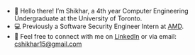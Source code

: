- 👋 Hello there! I’m Shikhar, a 4th year Computer Engineering Undergraduate at the University of Toronto.
- 💻 Previously a Software Security Engineer Intern at [AMD](https://www.amd.com).
- 👀 Feel free to connect with me on [LinkedIn](https://www.linkedin.com/in/shikhar-chaurasia-768955200/) or via email: cshikhar15@gmail.com

<!---
paxcentauri/paxcentauri is a ✨ special ✨ repository because its `README.md` (this file) appears on your GitHub profile.
You can click the Preview link to take a look at your changes.
--->
